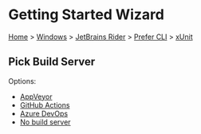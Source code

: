 # Getting Started Wizard

[Home](/docs/wiz/readme.md) > [Windows](Windows.md) > [JetBrains Rider](Windows_Rider.md) > [Prefer CLI](Windows_Rider_Cli.md) > [xUnit](Windows_Rider_Cli_xUnit.md)

## Pick Build Server

Options:
 * [AppVeyor](Windows_Rider_Cli_xUnit_AppVeyor.md)
 * [GitHub Actions](Windows_Rider_Cli_xUnit_GitHubActions.md)
 * [Azure DevOps](Windows_Rider_Cli_xUnit_AzureDevOps.md)
 * [No build server](Windows_Rider_Cli_xUnit_None.md)
